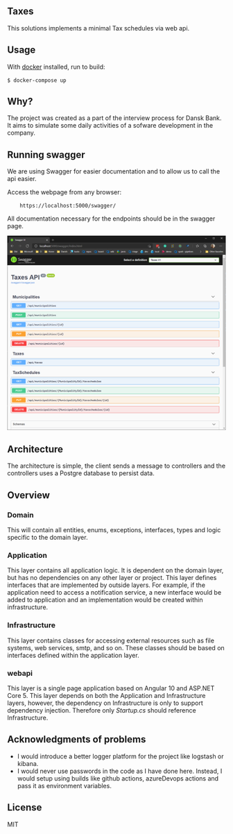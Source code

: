 ## Taxes

This solutions implements a minimal Tax schedules via web api.

## Usage

With [docker](https://docker.com/) installed, run to build:

    $ docker-compose up

## Why?

The project was created as a part of the interview process for Dansk Bank. It aims to simulate some daily activities of a sofware development in the company.

## Running swagger

We are using Swagger for easier documentation and to allow us to call the api easier.

Access the webpage from any browser:

```
    https://localhost:5000/swagger/
```

All documentation necessary for the endpoints should be in the swagger page.

![alt text](https://github.com/pedroafsouza/taxes/blob/main/assets/swagger.png?raw=true)

## Architecture

The architecture is simple, the client sends a message to controllers and the controllers uses a Postgre database to persist data.


## Overview

### Domain

This will contain all entities, enums, exceptions, interfaces, types and logic specific to the domain layer.

### Application

This layer contains all application logic. It is dependent on the domain layer, but has no dependencies on any other layer or project. This layer defines interfaces that are implemented by outside layers. For example, if the application need to access a notification service, a new interface would be added to application and an implementation would be created within infrastructure.

### Infrastructure

This layer contains classes for accessing external resources such as file systems, web services, smtp, and so on. These classes should be based on interfaces defined within the application layer.

### webapi

This layer is a single page application based on Angular 10 and ASP.NET Core 5. This layer depends on both the Application and Infrastructure layers, however, the dependency on Infrastructure is only to support dependency injection. Therefore only *Startup.cs* should reference Infrastructure.


## Acknowledgments of problems

- I would introduce a better logger platform for the project like logstash or kibana.
- I would never use passwords in the code as I have done here. Instead, I would setup using builds like github actions, azureDevops actions and pass it as environment variables.

## License

MIT